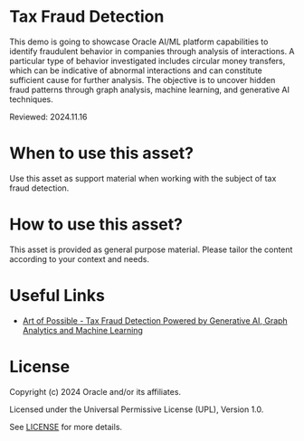 # Tax Fraud Detection
 
This demo is going to showcase Oracle AI/ML platform capabilities to identify fraudulent behavior in companies through analysis of interactions.
A particular type of behavior investigated includes circular money transfers, which can be indicative of abnormal interactions and can constitute sufficient cause for further analysis.
The objective is to uncover hidden fraud patterns through graph analysis, machine learning, and generative AI techniques.

Reviewed: 2024.11.16
 

# When to use this asset?

Use this asset as support material when working with the subject of tax fraud detection.


# How to use this asset?

This asset is provided as general purpose material. Please tailor the content according to your context and needs.


# Useful Links
 
- [Art of Possible - Tax Fraud Detection Powered by Generative AI, Graph Analytics and Machine Learning](https://www.youtube.com/watch?v=nvFmTZNC7F8)

 
# License
 
Copyright (c) 2024 Oracle and/or its affiliates.
 
Licensed under the Universal Permissive License (UPL), Version 1.0.
 
See [LICENSE](https://github.com/oracle-devrel/technology-engineering/blob/main/LICENSE) for more details.
